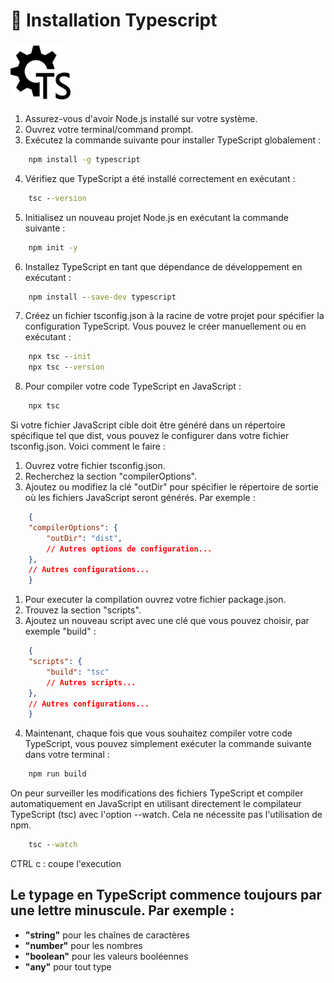 # 🚀 Installation Typescript
![cover](./asset/cover.png)
1. Assurez-vous d'avoir Node.js installé sur votre système.
2. Ouvrez votre terminal/command prompt.
3. Exécutez la commande suivante pour installer TypeScript globalement :
```cmd
    npm install -g typescript
```
4. Vérifiez que TypeScript a été installé correctement en exécutant :
```cmd
    tsc --version
```
5. Initialisez un nouveau projet Node.js en exécutant la commande suivante :
```cmd
    npm init -y
``` 
6. Installez TypeScript en tant que dépendance de développement en exécutant :
```cmd
    npm install --save-dev typescript
``` 
7. Créez un fichier tsconfig.json à la racine de votre projet pour spécifier la configuration TypeScript. Vous pouvez le créer manuellement ou en exécutant :
```cmd
    npx tsc --init
    npx tsc --version
```
8. Pour compiler votre code TypeScript en JavaScript :
```cmd
    npx tsc 
```
Si votre fichier JavaScript cible doit être généré dans un répertoire spécifique tel que dist, vous pouvez le configurer dans votre fichier tsconfig.json. Voici comment le faire :
1. Ouvrez votre fichier tsconfig.json.
2. Recherchez la section "compilerOptions".
3. Ajoutez ou modifiez la clé "outDir" pour spécifier le répertoire de sortie où les fichiers JavaScript seront générés. Par exemple :
```json
    {
    "compilerOptions": {
        "outDir": "dist",
        // Autres options de configuration...
    },
    // Autres configurations...
    }

```
1. Pour executer la compilation ouvrez votre fichier package.json.
2. Trouvez la section "scripts".
3. Ajoutez un nouveau script avec une clé que vous pouvez choisir, par exemple "build" :
```json
    {
    "scripts": {
        "build": "tsc"
        // Autres scripts...
    },
    // Autres configurations...
    }
```
4. Maintenant, chaque fois que vous souhaitez compiler votre code TypeScript, vous pouvez simplement exécuter la commande suivante dans votre terminal :
```cmd
    npm run build
```
On peur surveiller les modifications des fichiers TypeScript et compiler automatiquement en JavaScript en utilisant directement le compilateur TypeScript (tsc) avec l'option --watch. Cela ne nécessite pas l'utilisation de npm.
```cmd
    tsc --watch
```
CTRL c : coupe l'execution

## Le typage en TypeScript commence toujours par une lettre minuscule. Par exemple :
- __"string"__ pour les chaînes de caractères
- __"number"__ pour les nombres
- __"boolean"__ pour les valeurs booléennes
- __"any"__ pour tout type
